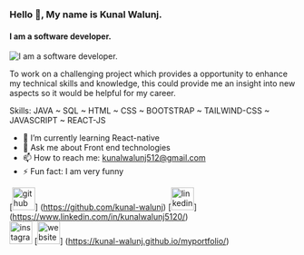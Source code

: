 ### Hello 👋, My name is Kunal Walunj.
#### I am a software developer.
![I am a software developer.](https://arturssmirnovs.github.io/github-profile-readme-generator/images/banner.png)

To work on a challenging project which provides a opportunity to enhance my technical skills and knowledge,
this could provide me an insight into new aspects so it would be helpful for my career.

Skills: JAVA ~ SQL ~ HTML ~ CSS ~ BOOTSTRAP ~ TAILWIND-CSS ~ JAVASCRIPT ~ REACT-JS 

- 🌱 I’m currently learning React-native 
- 💬 Ask me about Front end technologies  
- 📫 How to reach me: kunalwalunj512@gmail.com  
- ⚡ Fun fact: I am very funny  


[<img src='https://cdn.jsdelivr.net/npm/simple-icons@3.0.1/icons/github.svg' alt='github' height='40'>]
(https://github.com/kunal-walunj) 
[<img src='https://cdn.jsdelivr.net/npm/simple-icons@3.0.1/icons/linkedin.svg' alt='linkedin' height='40'>]
(https://www.linkedin.com/in/kunalwalunj5120/)  
[<img src='https://cdn.jsdelivr.net/npm/simple-icons@3.0.1/icons/instagram.svg' alt='instagram' height='40'>](https://www.instagram.com/kunal_walunj_5120/) 
[<img src='https://cdn.jsdelivr.net/npm/simple-icons@3.0.1/icons/icloud.svg' alt='website' height='40'>]
(https://kunal-walunj.github.io/myportfolio/)
